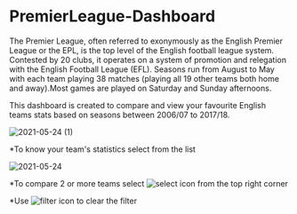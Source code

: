 # PremierLeague-Dashboard


The Premier League, often referred to exonymously as the English Premier League or the EPL, is the top level of the English football league system. Contested by 20 clubs, it operates on a system of promotion and relegation with the English Football League (EFL). Seasons run from August to May with each team playing 38 matches (playing all 19 other teams both home and away).Most games are played on Saturday and Sunday afternoons.


This dashboard is created to compare and view your favourite English teams stats based on seasons between 2006/07 to 2017/18.

![2021-05-24 (1)](https://user-images.githubusercontent.com/67183964/119314481-6cb54c00-bc92-11eb-8194-9cb4add57ef0.png)



*To know your team's statistics select from the list


















![2021-05-24](https://user-images.githubusercontent.com/67183964/119312329-dd0e9e00-bc8f-11eb-8cd6-852ddae06fb3.png)
 
 
 *To compare 2 or more teams select ![select](https://user-images.githubusercontent.com/67183964/119312973-9ec5ae80-bc90-11eb-90f7-fbd2b3ecd2c9.png) icon from the top right corner
 
 
 
 *Use ![filter](https://user-images.githubusercontent.com/67183964/119313394-1eec1400-bc91-11eb-9845-df6821fe79fb.png) icon to clear the filter
